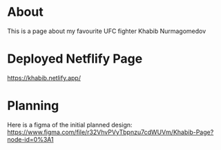 # About

This is a page about my favourite UFC fighter Khabib Nurmagomedov

# Deployed Netflify Page
https://khabib.netlify.app/


# Planning 

Here is a figma of the initial planned design: https://www.figma.com/file/r32VhvPVyTbpnzu7cdWUVm/Khabib-Page?node-id=0%3A1

